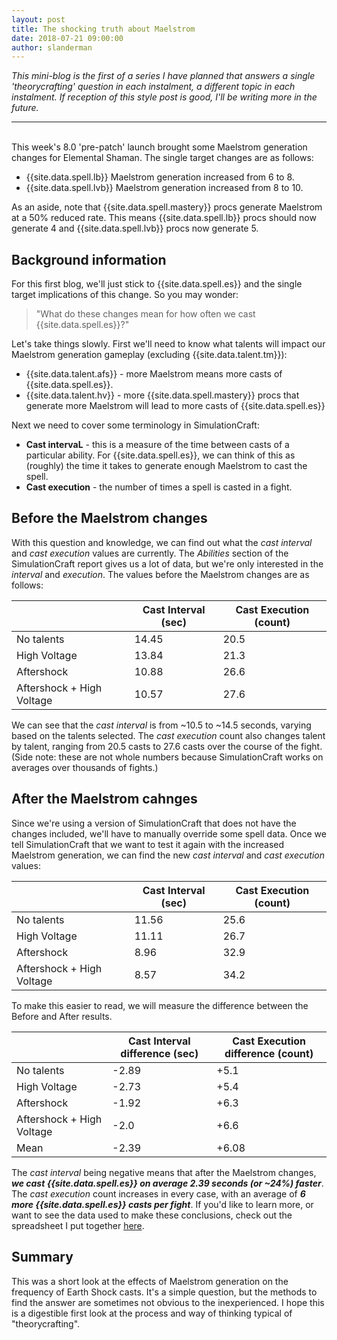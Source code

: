 ```yaml
---
layout: post
title: The shocking truth about Maelstrom
date: 2018-07-21 09:00:00
author: slanderman
---
```


*This mini-blog is the first of a series I have planned that answers a single 'theorycrafting' question in each instalment, a different topic in each instalment. If reception of this style post is good, I'll be writing more in the future.*

---
<br>
This week's 8.0 'pre-patch' launch brought some Maelstrom generation changes for Elemental Shaman. The single target changes are as follows:

- {{site.data.spell.lb}} Maelstrom generation increased from 6 to 8.
- {{site.data.spell.lvb}} Maelstrom generation increased from 8 to 10.

As an aside, note that {{site.data.spell.mastery}} procs generate Maelstrom at a 50% reduced rate. This means {{site.data.spell.lb}} procs should now generate 4 and {{site.data.spell.lvb}} procs now generate 5.

## Background information

For this first blog, we'll just stick to {{site.data.spell.es}} and the single target implications of this change. So you may wonder:

> "What do these changes mean for how often we cast {{site.data.spell.es}}?"

Let's take things slowly. First we'll need to know what talents will impact our Maelstrom generation gameplay (excluding {{site.data.talent.tm}}):

- {{site.data.talent.afs}} - more Maelstrom means more casts of {{site.data.spell.es}}. 
- {{site.data.talent.hv}} - more {{site.data.spell.mastery}} procs that generate more Maelstrom will lead to more casts of {{site.data.spell.es}}

Next we need to cover some terminology in SimulationCraft:

- **Cast intervaL** - this is a measure of the time between casts of a particular ability. For {{site.data.spell.es}}, we can think of this as (roughly) the time it takes to generate enough Maelstrom to cast the spell.
- **Cast execution** - the number of times a spell is casted in a fight.


## Before the Maelstrom changes

With this question and knowledge, we can find out what the *cast interval* and *cast execution* values are currently. The *Abilities* section of the SimulationCraft report gives us a lot of data, but we're only interested in the *interval* and *execution*. The values before the Maelstrom changes are as follows:

&nbsp; | Cast Interval (sec) | Cast Execution (count)
--- | --- | ---
No talents | 14.45 | 20.5 
High Voltage | 13.84 | 21.3
Aftershock | 10.88 | 26.6
Aftershock + High Voltage | 10.57 | 27.6

We can see that the *cast interval* is from ~10.5 to ~14.5 seconds, varying based on the talents selected. The *cast execution* count also changes talent by talent, ranging from 20.5 casts to 27.6 casts over the course of the fight. (Side note: these are not whole numbers because SimulationCraft works on averages over thousands of fights.)

## After the Maelstrom cahnges

Since we're using a version of SimulationCraft that does not have the changes included, we'll have to manually override some spell data. Once we tell SimulationCraft that we want to test it again with the increased Maelstrom generation, we can find the new *cast interval* and *cast execution* values:


&nbsp; | Cast Interval (sec) | Cast Execution (count)
--- | --- | ---
No talents | 11.56 | 25.6
High Voltage | 11.11 | 26.7
Aftershock | 8.96 | 32.9
Aftershock + High Voltage | 8.57 | 34.2

To make this easier to read, we will measure the difference between the Before and After results.

&nbsp; | Cast Interval difference (sec) | Cast Execution difference (count)
--- | --- | ---
No talents | -2.89 | +5.1
High Voltage | -2.73 | +5.4
Aftershock | -1.92 | +6.3
Aftershock + High Voltage | -2.0 | +6.6
Mean | -2.39 | +6.08


The *cast interval* being negative means that after the Maelstrom changes, ***we cast {{site.data.spell.es}} on average 2.39 seconds (or ~24%) faster***. The *cast execution* count increases in every case, with an average of ***6 more {{site.data.spell.es}} casts per fight***. If you'd like to learn more, or want to see the data used to make these conclusions, check out the spreadsheet I put together [here](https://docs.google.com/spreadsheets/d/1K_A3UzwBnFaMAVwgu0gUWJn9Q1EFC8mtlJ8bEgj038c/edit?usp=sharing).

## Summary

This was a short look at the effects of Maelstrom generation on the frequency of Earth Shock casts. It's a simple question, but the methods to find the answer are sometimes not obvious to the inexperienced. I hope this is a digestible first look at the process and way of thinking typical of "theorycrafting". 